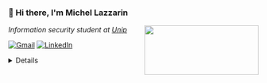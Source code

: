 ### 👋 Hi there, I'm Michel Lazzarin
<img align='right' src="https://media.giphy.com/media/MM0Jrc8BHKx3y/giphy.gif" width="230" height="100">
<p><em>Information security student at <a href="https://www.unip.br/">Unip</a>
 </em></p>

[![Gmail](https://img.shields.io/badge/-gmail-%23D14836?style=for-the-badge&logo=Gmail&logoColor=white)](mailto:michel.lazzarin@gmail.com)
[![LinkedIn](https://img.shields.io/badge/LinkedIn-0077B5?style=for-the-badge&logo=linkedin&logoColor=white)](https://www.linkedin.com/in/michel-lazzarin)

<details>
<center>
<table>
  <tr>
    <td>
      <img align='left' src="https://github-readme-stats.vercel.app/api?username=Mlazz0x58&show_icons=true&theme=cobalt">
    </td>
  </tr>
<table>
<center>
</details>
